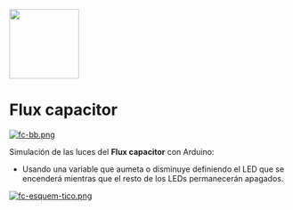 <img src='https://external-content.duckduckgo.com/iu/?u=http%3A%2F%2Fimages1.wikia.nocookie.net%2F__cb20080602220143%2Fbttf%2Fimages%2F0%2F0c%2FFlux-Schematic.jpg&f=1&nofb=1' border='0' height='125px'/> 

# Flux capacitor 

[![fc-bb.png](https://i.postimg.cc/zDKyq53p/fc-bb.png)](https://postimg.cc/c61xcpR8)

Simulación de las luces del **Flux capacitor** con Arduino:

- Usando una variable que aumeta o disminuye definiendo el LED que se encenderá mientras que el resto de los LEDs permanecerán apagados.

[![fc-esquem-tico.png](https://i.postimg.cc/Dyh8ZDXh/fc-esquem-tico.png)](https://postimg.cc/xqs0p65p)
